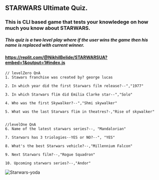 ## STARWARS Ultimate Quiz.
### This is CLI based game that tests your knowledege on how much you know about STARWARS.

##### This quiz is a two level play where if the user wins the game then his name is replaced with current winner.


#### https://replit.com/@NikhilBelide/STARWARSUA?embed=1&output=1#index.js


    // levelZero QnA
    1. Stawars franchise was created by? george lucas
  
    2. In which year did the first Starwars film release?--","1977"
  
    3. In which Starwars flim did Emilia Clarke star--","Solo"
  
    4. Who was the first Skywalker?--","Shmi skywalker"
  
    5. What was the last Starwars flim in theatres?-,"Rise of skywalker"

   
    //levelOne QnA
    6. Name of the latest starwars series?--, "Mandalorian"
  
    7. Starwars has 3 triologies--YES or NO?--", "YES"
  
    8. What's the best Starwars vehicle?--,"Millennium Falcon"
  
    9. Next Starwars film?--,"Rogue Squadron"
  
    10. Upcoming starwars series?--,"Andor"
    
  ![Starwars-yoda](https://images.unsplash.com/photo-1601814933824-fd0b574dd592?ixid=MnwxMjA3fDB8MHxwaG90by1wYWdlfHx8fGVufDB8fHx8&ixlib=rb-1.2.1&auto=format&fit=crop&w=700&q=80)
